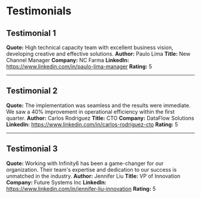 # Testimonials

## Testimonial 1
**Quote:** High technical capacity team with excellent business vision, developing creative and effective solutions.
**Author:** Paulo Lima
**Title:** New Channel Manager
**Company:** NC Farma
**LinkedIn:** https://www.linkedin.com/in/paulo-lima-manager
**Rating:** 5

---

## Testimonial 2
**Quote:** The implementation was seamless and the results were immediate. We saw a 40% improvement in operational efficiency within the first quarter.
**Author:** Carlos Rodriguez
**Title:** CTO
**Company:** DataFlow Solutions
**LinkedIn:** https://www.linkedin.com/in/carlos-rodriguez-cto
**Rating:** 5

---

## Testimonial 3
**Quote:** Working with Infinity6 has been a game-changer for our organization. Their team's expertise and dedication to our success is unmatched in the industry.
**Author:** Jennifer Liu
**Title:** VP of Innovation
**Company:** Future Systems Inc
**LinkedIn:** https://www.linkedin.com/in/jennifer-liu-innovation
**Rating:** 5
